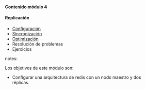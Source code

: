 #### Contenido módulo 4

#### Replicación

* [Configuración](/#configuration)
* [Sincronización](/#syncronization)
* [Optimización](/#optimization)
* Resolución de problemas
* Ejercicios

notes:

Los objetivos de este módulo son:

* Configurar una arquitectura de redis con un nodo maestro y dos réplicas.